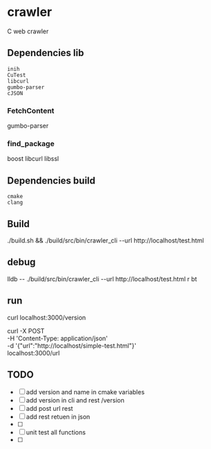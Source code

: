 # crawler 

C web crawler

## Dependencies lib

```
inih
CuTest
libcurl
gumbo-parser
cJSON
```

### FetchContent
gumbo-parser

### find_package
boost
libcurl
libssl

## Dependencies build

```
cmake
clang
```

## Build

./build.sh && ./build/src/bin/crawler_cli --url http://localhost/test.html

## debug

lldb -- ./build/src/bin/crawler_cli --url http://localhost/test.html
r
bt

## run 

curl localhost:3000/version

curl -X POST \
-H 'Content-Type: application/json' \
-d '{"url":"http://localhost/simple-test.html"}' \
localhost:3000/url

## TODO

- [  ] add version and name in cmake variables
- [  ] add version in cli and rest /version
- [  ] add post url rest
- [  ] add rest retuen in json
- [  ] 
- [  ] unit test all functions
- [  ] 
